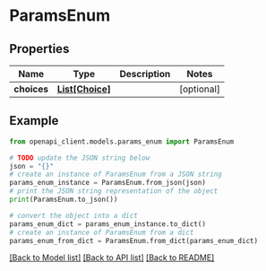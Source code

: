 # ParamsEnum


## Properties

Name | Type | Description | Notes
------------ | ------------- | ------------- | -------------
**choices** | [**List[Choice]**](Choice.md) |  | [optional] 

## Example

```python
from openapi_client.models.params_enum import ParamsEnum

# TODO update the JSON string below
json = "{}"
# create an instance of ParamsEnum from a JSON string
params_enum_instance = ParamsEnum.from_json(json)
# print the JSON string representation of the object
print(ParamsEnum.to_json())

# convert the object into a dict
params_enum_dict = params_enum_instance.to_dict()
# create an instance of ParamsEnum from a dict
params_enum_from_dict = ParamsEnum.from_dict(params_enum_dict)
```
[[Back to Model list]](../README.md#documentation-for-models) [[Back to API list]](../README.md#documentation-for-api-endpoints) [[Back to README]](../README.md)



